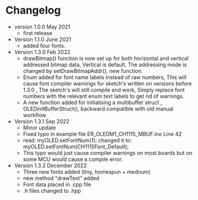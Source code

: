 # Changelog

* version 1.0.0 May 2021
	* first release
* Version 1.1.0 June 2021
	* added four fonts.
* Version 1.3.0 Feb 2022
	* drawBitmap() function is now set up for both horizontal and vertical addressed bitmap data,
	  Vertical is default. The addressing mode is changed by setDrawBitmapAddr(), new function.  
	* Enum added for font name labels instead of raw numbers, 
	  This will cause font compiler warnings for sketch's written on versions before 1.3.0 , 
	  The sketch's will still compile and work,
	  Simply replace font numbers  with the relevant enum text labels to get rid of warnings. 
	* A new function added for initialising a multibuffer struct , OLEDinitBufferStruct(),
	  backward compatible with old manual workflow.  
* Version 1.3.1 Sep 2022
	* Minor update
	* Fixed typo in example file ER_OLEDM1_CH1115_MBUF.ino  Line 42 
	* read: myOLED.setFontNum(1); changed it to: myOLED.setFontNum(CH1115Font_Default);
	* This typo would just cause compiler warnings on most boards but on some MCU would cause a compile error.
* Version 1.3.2 December 2022
	* Three new fonts added (tiny, homespun + mednum)
	* new method "drawText" added
	* Font data placed in .cpp file 
	* .h files changed to .hpp